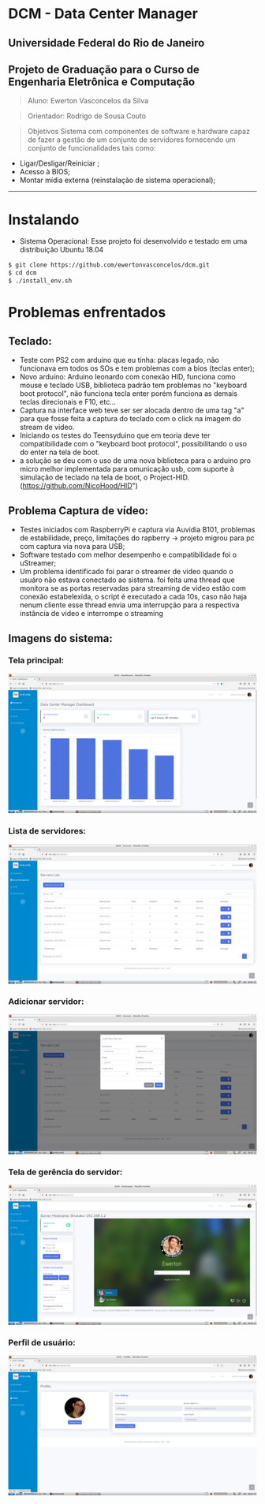 # DCM - Data Center Manager 
## Universidade Federal do Rio de Janeiro
## Projeto de Graduação para o Curso de Engenharia Eletrônica e Computação
> Aluno:
Ewerton Vasconcelos da Silva

> Orientador:
Rodrigo de Sousa Couto

> Objetivos
Sistema com componentes de software e hardware capaz de fazer a gestão de um conjunto de servidores fornecendo um conjunto de funcionalidades tais como: 
* Ligar/Desligar/Reiniciar ;
* Acesso à BIOS;
* Montar mídia externa (reinstalação de sistema operacional);
  
-----
# Instalando

* Sistema Operacional: Esse projeto foi desenvolvido e testado em uma distribuição Ubuntu 18.04

```
$ git clone https://github.com/ewertonvasconcelos/dcm.git
$ cd dcm
$ ./install_env.sh
```

# Problemas enfrentados
## Teclado:
- Teste com PS2 com arduino que eu tinha: placas legado, não funcionava em todos os SOs e tem problemas com a bios (teclas enter);
- Novo arduíno: Arduino leonardo com conexão HID, funciona como mouse e teclado USB, biblioteca padrão tem problemas no "keyboard boot protocol", não funciona tecla enter
porém funciona as demais teclas direcionais e F10, etc...
- Captura na interface web teve ser ser alocada dentro de uma tag "a" para que fosse feita a captura do teclado com o click na imagem do stream de video.
- Iniciando os testes do Teensyduino que em teoria deve ter compatibilidade com o "keyboard boot protocol", possibilitando o uso do enter na tela de boot.
- a solução se deu com o uso de uma nova biblioteca para o arduino pro micro melhor implementada para omunicação usb, com suporte à simulação de teclado na tela de boot, o Project-HID. (https://github.com/NicoHood/HID")


## Problema Captura de vídeo:
- Testes iniciados com RaspberryPi e captura via Auvidia B101, problemas de estabilidade, preço, limitações do rapberry -> projeto migrou para pc com captura via nova para USB;
- Software testado com melhor desempenho e compatibilidade foi o uStreamer;
- Um problema identificado foi parar o streamer de video quando o usuáro não estava conectado ao sistema. foi feita uma thread que monitora se as portas
reservadas para streaming de video estão com conexão estabelexida, o script é executado a cada 10s, caso não haja nenum cliente esse thread envia uma interrupção para a respectiva instância de video e interrompe o streaming

## Imagens do sistema:
### Tela principal:
![Principal](/printscreen/principal.png)

### Lista de servidores:
![Lista](/printscreen/lista.png)

### Adicionar servidor:
![Add](/printscreen/add.png)

### Tela de gerência do servidor:
![Gerência](/printscreen/gerencia.png)

### Perfil de usuário:
![perfil](/printscreen/perfil.png)
